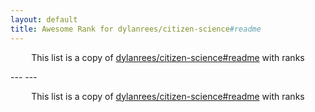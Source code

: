 ```yaml
---
layout: default
title: Awesome Rank for dylanrees/citizen-science#readme
---
```


<p align="center">
	This list is a copy of <a href="https://github.com/dylanrees/citizen-science#readme">dylanrees/citizen-science#readme</a> with ranks
</p>
---
---
<p align="center">
	This list is a copy of <a href="https://github.com/dylanrees/citizen-science#readme">dylanrees/citizen-science#readme</a> with ranks
</p>
